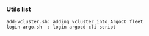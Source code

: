 ### Utils list

```console
add-vcluster.sh: adding vcluster into ArgoCD fleet
login-argo.sh  : login argocd cli script
```

